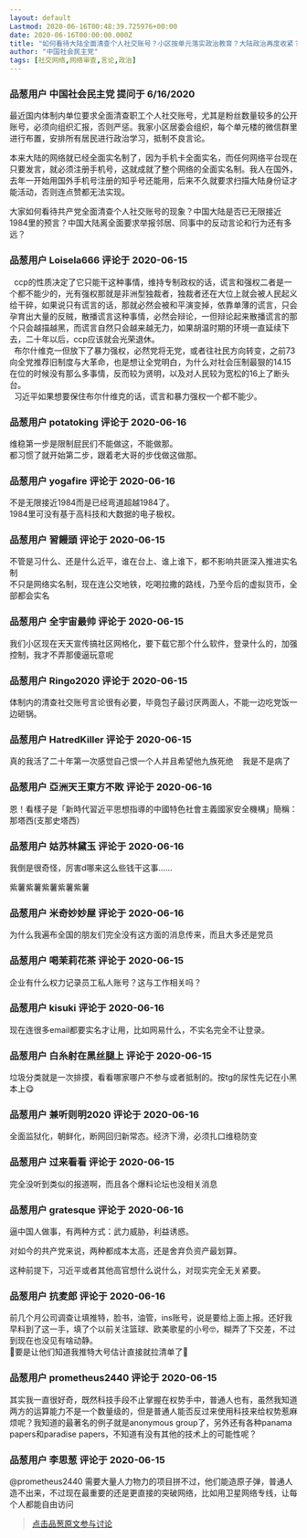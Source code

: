 ```yaml
---
layout: default
Lastmod: 2020-06-16T00:48:39.725976+00:00
date: 2020-06-16T00:00:00.000Z
title: "如何看待大陆全面清查个人社交账号？小区按单元落实政治教育？大陆政治再度收紧？"
author: "中国社会民主党"
tags: [社交网络,网络审查,言论,政治]
---
```



### 品葱用户 **中国社会民主党** 提问于 6/16/2020
    
最近国内体制内单位要求全面清查职工个人社交账号，尤其是粉丝数量较多的公开账号，必须向组织汇报，否则严惩。我家小区居委会组织，每个单元楼的微信群里进行布置，安排所有居民进行政治学习，抵制不良言论。  
  
本来大陆的网络就已经全面实名制了，因为手机卡全面实名，而任何网络平台现在只要发言，就必须注册手机号，这就成就了整个网络的全面实名制。我人在国外，去年一开始用国外手机号注册的知乎号还能用，后来不久就要求扫描大陆身份证才能活动，否则连点赞都无法实现。  
  
大家如何看待共产党全面清查个人社交账号的现象？中国大陆是否已无限接近1984里的预言？中国大陆离全面要求举报邻居、同事中的反动言论和行为还有多远？
    
                

### 品葱用户 **Loisela666** 评论于 2020-06-15
        
  ccp的性质决定了它只能干这种事情，维持专制政权的话，谎言和强权二者是一个都不能少的，光有强权那就是非洲型独裁者，独裁者还在大位上就会被人民起义给干碎，如果说只有谎言的话，那就必然会被和平演变掉，依靠单薄的谎言，只会孕育出大量的反贼，散播谎言这种事情，必然会辩论，一但辩论起来散播谎言的那个只会越描越黑，而谎言自然只会越来越无力，如果胡温时期的环境一直延续下去，二十年以后，ccp应该就会光荣退休。  
  布尔什维克一但放下了暴力强权，必然党将无党，或者往社民方向转变，之前73向全党推荐旧制度与大革命，也是想让全党明白，为什么对社会压制最狠的14.15在位的时候没有那么多事情，反而较为贤明，以及对人民较为宽松的16上了断头台。  
  习近平如果想要保住布尔什维克的话，谎言和暴力强权一个都不能少。
        
                

### 品葱用户 **potatoking** 评论于 2020-06-16
        
维稳第一步是限制屁民们不能做这，不能做那。  
都习惯了就开始第二步，跟着老大哥的步伐做这做那。
        
                

### 品葱用户 **yogafire** 评论于 2020-06-16
        
不是无限接近1984而是已经弯道超越1984了。  
1984里可没有基于高科技和大数据的电子极权。
        
                

### 品葱用户 **習饅頭** 评论于 2020-06-15
        
不管是习什么、还是什么近平，谁在台上、谁上谁下，都不影响共匪深入推进实名制  
不只是网络实名制，现在连公交地铁，吃喝拉撒的路线，乃至今后的虚拟货币，全部都会实名
        
                

### 品葱用户 **全宇宙最帅** 评论于 2020-06-15
        
我们小区现在天天宣传搞社区网格化，要下载它那个什么软件，登录什么的，加强控制，我才不弄那傻逼玩意呢
        
                

### 品葱用户 **Ringo2020** 评论于 2020-06-15
        
体制内的清查社交账号言论很有必要，毕竟包子最讨厌两面人，不能一边吃党饭一边砸锅。
        
                

### 品葱用户 **HatredKiller** 评论于 2020-06-15
        
真的我活了二十年第一次感觉自己恨一个人并且希望他九族死绝    我是不是病了
        
                

### 品葱用户 **亞洲天王東方不敗** 评论于 2020-06-16
        
恩！看樣子是「新時代習近平思想指導的中國特色社會主義國家安全機構」簡稱：那塔西(支那史塔西）
        
                

### 品葱用户 **姑苏林黛玉** 评论于 2020-06-16
        
我倒是很奇怪，厉害d哪来这么些钱干这事……  
  
紫薯紫薯紫薯紫薯紫薯
        
                

### 品葱用户 **米奇妙妙屋** 评论于 2020-06-16
        
为什么我遍布全国的朋友们完全没有这方面的消息传来，而且大多还是党员
        
                

### 品葱用户 **喝茉莉花茶** 评论于 2020-06-15
        
企业有什么权力记录员工私人账号？这与工作相关吗？
        
                

### 品葱用户 **kisuki** 评论于 2020-06-16
        
现在连很多email都要实名才让用，比如网易什么，不实名完全不让登录。
        
                

### 品葱用户 **白糸射在黑丝腿上** 评论于 2020-06-15
        
垃圾分类就是一次排摸，看看哪家哪户不参与或者抵制的。按tg的尿性先记在小黑本上😋
        
                

### 品葱用户 **兼听则明2020** 评论于 2020-06-16
        
全面监狱化，朝鲜化，断网回归新常态。经济下滑，必须扎口维稳防变
        
                

### 品葱用户 **过来看看** 评论于 2020-06-15
        
完全没听到类似的报道啊，而且各个爆料论坛也没相关消息
        
                

### 品葱用户 **gratesque** 评论于 2020-06-16
        
逼中国人做事，有两种方式：武力威胁，利益诱惑。  
  
对如今的共产党来说，两种都成本太高，还是舍弃负资产最划算。  
  
这种前提下，习近平或者其他高官想什么说什么，对现实完全无关紧要。
        
                

### 品葱用户 **抗麦郎** 评论于 2020-06-16
        
前几个月公司调查让填推特，脸书，油管，ins账号，说是要给上面上报。还好我早料到了这一手，填了个以前关注篮球、欧美歌星的小号🤓，糊弄了下交差，不过到现在也没见有啥动静。  
🐻要是让他们知道我推特大号估计直接就拉清单了🐻
        
                

### 品葱用户 **prometheus2440** 评论于 2020-06-15
        
其实我一直很好奇，既然科技手段不止掌握在权势手中，普通人也有，虽然我知道两方的运算能力不是一个数量级的，但是普通人能否反过来使用科技来给权势惹麻烦呢？我知道的最著名的例子就是anonymous group了，另外还有各种panama papers和paradise papers，不知道有没有其他的技术上的可能性呢？
        
                

### 品葱用户 **李思葱** 评论于 2020-06-15
        
@prometheus2440 需要大量人力物力的项目拼不过，他们能造原子弹，普通人造不出来，不过现在最重要的还是更直接的突破网络，比如用卫星网络专线，让每个人都能自由访问
        
                





> [点击品葱原文参与讨论](https://pincong.rocks/question/27306?warning)

